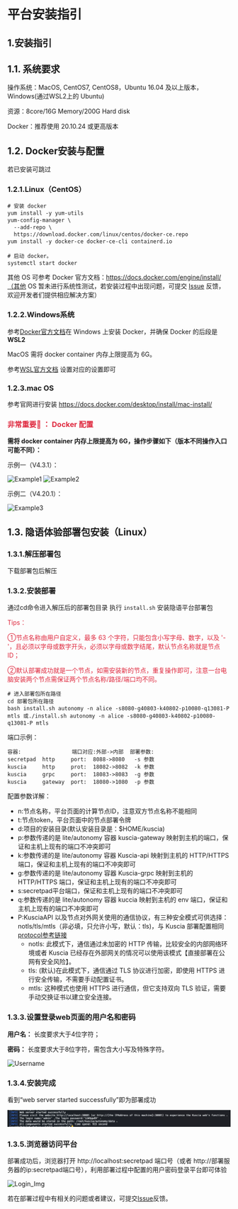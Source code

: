 # 平台安装指引

## 1.安装指引

## 1.1. 系统要求

操作系统：MacOS, CentOS7, CentOS8，Ubuntu 16.04 及以上版本，Windows(通过WSL2上的 Ubuntu)

资源：8core/16G Memory/200G Hard disk

Docker：推荐使用 20.10.24 或更高版本

## 1.2. Docker安装与配置

若已安装可跳过

### 1.2.1.Linux（CentOS）

```shell
# 安装 docker
yum install -y yum-utils
yum-config-manager \
  --add-repo \
  https://download.docker.com/linux/centos/docker-ce.repo
yum install -y docker-ce docker-ce-cli containerd.io

# 启动 docker。
systemctl start docker
```

其他 OS 可参考 Docker 官方文档：https://docs.docker.com/engine/install/（其他 OS 暂未进行系统性测试，若安装过程中出现问题，可提交 [Issue](https://github.com/secretflow/secretflow/issues) 反馈，欢迎开发者们提供相应解决方案）

### 1.2.2.Windows系统

参考[Docker官方文档](https://docs.docker.com/desktop/install/windows-install/)在 Windows 上安装 Docker，并确保 Docker
的后段是**WSL2**

MacOS 需将 docker container 内存上限提⾼为 6G。

参考[WSL官方文档](https://learn.microsoft.com/en-us/windows/wsl/wsl-config#configure-global-options-with-wslconfig)
设置对应的设置即可

### 1.2.3.mac OS

参考官网进行安装 https://docs.docker.com/desktop/install/mac-install/

### <font color=#DF2A3F> 非常重要📢 ： Docker 配置 </font>

**需将 docker container 内存上限提高为 6G，操作步骤如下（版本不同操作入口可能不同）：**

示例一（V4.3.1）：

![Example1](../imgs/example1.png) ![Example2](../imgs/example2.png)

示例二（V4.20.1）：

![Example3](../imgs/example3.png)

## 1.3. 隐语体验部署包安装（Linux）

### 1.3.1.解压部署包

下载部署包后解压

### 1.3.2.安装部署

通过cd命令进入解压后的部署包目录
执行 `install.sh` 安装隐语平台部署包

<font color=#DF2A3F>Tips：

①节点名称由用户自定义，最多 63 个字符，只能包含小写字母、数字，以及 '-'，且必须以字母或数字开头，必须以字母或数字结尾，默认节点名称就是节点ID；

②默认部署成功就是一个节点，如需安装新的节点，重复操作即可，注意一台电脑安装两个节点需保证两个节点名称/路径/端口均不同。 </font>

```shell
# 进入部署包所在路径
cd 部署包所在路径
bash install.sh autonomy -n alice -s8080-g40803-k40802-p10080-q13081-P mtls 或./install.sh autonomy -n alice -s8080-g40803-k40802-p10080-q13081-P mtls
```

端口示例：
```shell
容器:                端口对应:外部->内部  部署参数:
secretpad  http     port:  8088->8080   -s 参数
kuscia     http     prot:  18082->8082  -k 参数
kuscia     grpc     port:  18083->8083  -g 参数
kuscia     gateway  port:  18080->1080  -p 参数
```

配置参数详解：

- n:节点名称，平台页面的计算节点ID，注意双方节点名称不能相同
- t:节点token，平台页面中的节点部署令牌
- d:项目的安装目录(默认安装目录是：$HOME/kuscia)
- p:参数传递的是 lite/autonomy 容器 kuscia-gateway 映射到主机的端口，保证和主机上现有的端口不冲突即可
- k:参数传递的是 lite/autonomy 容器 Kuscia-api 映射到主机的 HTTP/HTTPS 端口，保证和主机上现有的端口不冲突即可
- g:参数传递的是 lite/autonomy 容器 Kuscia-grpc 映射到主机的 HTTP/HTTPS 端口，保证和主机上现有的端口不冲突即可
- s:secretpad平台端口，保证和主机上现有的端口不冲突即可
- q:参数传递的是 lite/autonomy 容器 kuccia 映射到主机的 env 端口，保证和主机上现有的端口不冲突即可
- P:KusciaAPI 以及节点对外网关使用的通信协议，有三种安全模式可供选择：notls/tls/mtls（非必填，只允许小写，默认：tls)，与 Kuscia 部署配置相同 [protocol参考链接](https://www.secretflow.org.cn/zh-CN/docs/kuscia/v0.6.0b0/deployment/kuscia_config_cn#id3)
   - notls: 此模式下，通信通过未加密的 HTTP 传输，比较安全的内部网络环境或者 Kuscia 已经存在外部网关的情况可以使用该模式【直接部署在公网有安全风险】。
   - tls: (默认)在此模式下，通信通过 TLS 协议进行加密，即使用 HTTPS 进行安全传输，不需要手动配置证书。
   - mtls: 这种模式也使用 HTTPS 进行通信，但它支持双向 TLS 验证，需要手动交换证书以建立安全连接。

### 1.3.3.设置登录web页面的用户名和密码

**用户名：** 长度要求大于4位字符；

**密码：** 长度要求大于8位字符，需包含大小写及特殊字符。

![Username](../imgs/username.png)

### 1.3.4.安装完成

看到“web server started successfully”即为部署成功

![Successful_Img](../imgs/successful_img.png)

### 1.3.5.浏览器访问平台

部署成功后，浏览器打开 http://localhost:secretpad 端口号（或者 http://部署服务器的ip:secretpad端口号），利用部署过程中配置的用户密码登录平台即可体验

![Login_Img](../imgs/login_img.png)

若在部署过程中有相关的问题或者建议，可提交[Issue](https://github.com/secretflow/secretflow/issues)反馈。